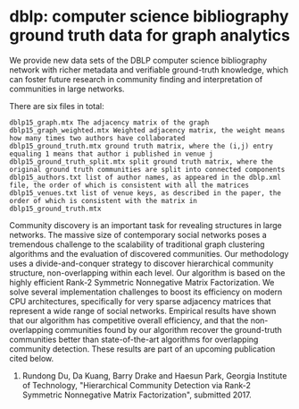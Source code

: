 # dblp: computer science bibliography ground truth data for graph analytics

We provide new data sets of the DBLP computer science bibliography network with richer metadata and verifiable ground-truth knowledge, which can foster future research in community finding and interpretation of communities in large networks.

There are six files in total:

	dblp15_graph.mtx The adjacency matrix of the graph
	dblp15_graph_weighted.mtx Weighted adjacency matrix, the weight means how many times two authors have collaborated
	dblp15_ground_truth.mtx ground truth matrix, where the (i,j) entry equaling 1 means that author i published in venue j
	dblp15_ground_truth_split.mtx split ground truth matrix, where the original ground truth communities are split into connected components
	dblp15_authors.txt list of author names, as appeared in the dblp.xml file, the order of which is consistent with all the matrices
	dblp15_venues.txt list of venue keys, as described in the paper, the order of which is consistent with the matrix in dblp15_ground_truth.mtx

Community discovery is an important task for revealing structures in large networks. The massive size of contemporary social networks poses a tremendous challenge to the scalability of traditional graph clustering algorithms and the evaluation of discovered communities. Our methodology uses a divide-and-conquer strategy to discover hierarchical community structure, non-overlapping within each level. Our algorithm is based on the highly efficient Rank-2 Symmetric Nonnegative Matrix Factorization. We solve several implementation challenges to boost its efficiency on modern CPU architectures, specifically for very sparse adjacency matrices that represent a wide range of social networks. Empirical results have shown that our algorithm has competitive overall efficiency, and that the non-overlapping communities found by our algorithm recover the ground-truth communities better than state-of-the-art algorithms for overlapping community detection. These results are part of an upcoming publication cited below.

1. Rundong Du, Da Kuang, Barry Drake and Haesun Park, Georgia Institute of 
Technology, "Hierarchical Community Detection via Rank-2 Symmetric Nonnegative Matrix Factorization", submitted 2017.
